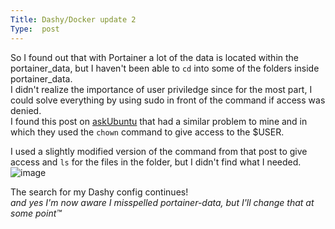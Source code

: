 ```yaml
---
Title: Dashy/Docker update 2
Type:  post
---
```


So I found out that with Portainer a lot of the data is located within the portainer_data, but I haven't been able to `cd` into some of the folders inside portainer_data.  
I didn't realize the importance of user priviledge since for the most part, I could solve everything by using sudo in front of the command if access was denied.  
I found this post on [askUbuntu](https://askubuntu.com/questions/578514/no-such-file-or-directory-when-chown-on-newly-created-directory) that had a similar problem to mine and in which they used the `chown` command to give access to the $USER.  

I used a slightly modified version of the command from that post to give access and `ls` for the files in the folder, but I didn't find what I needed.  
![image](https://github.com/adnapJosh/blog/assets/44041134/b9552d76-55e5-48c3-b76b-1eed1833e40c)  

The search for my Dashy config continues!  
*and yes I'm now aware I misspelled portainer-data, but I'll change that at some point™*  
